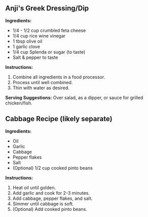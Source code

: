 ## Anji's Greek Dressing/Dip

**Ingredients:**

- 1/4 - 1/2 cup crumbled feta cheese
- 1/4 cup rice wine vinegar
- 1 tbsp olive oil
- 1 garlic clove
- 1/4 cup Splenda or sugar (to taste)
- Salt & pepper to taste

**Instructions:**

1. Combine all ingredients in a food processor.
2. Process until well combined.
3. Thin with water as desired.

**Serving Suggestions:** Over salad, as a dipper, or sauce for grilled chicken/fish.

## Cabbage Recipe (likely separate)

**Ingredients:**

- Oil
- Garlic
- Cabbage
- Pepper flakes
- Salt
- (Optional) 1/2 cup cooked pinto beans

**Instructions:**

1. Heat oil until golden.
2. Add garlic and cook for 2-3 minutes.
3. Add cabbage, pepper flakes, and salt.
4. Simmer until cabbage is soft.
5. (Optional) Add cooked pinto beans.
